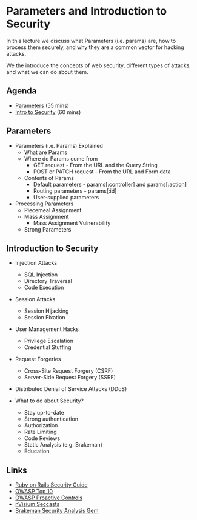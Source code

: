 # Parameters and Introduction to Security

In this lecture we discuss what Parameters (i.e. params) are, how to process them securely, and why they are a common vector for hacking attacks.

We the introduce the concepts of web security, different types of attacks, and what we can do about them.

## Agenda

* [Parameters](#strong-parameters) (55 mins)
* [Intro to Security](#intro-to-security) (60 mins)

## Parameters

* Parameters (i.e. Params) Explained
  * What are Params
  * Where do Params come from
    * GET request - From the URL and the Query String
    * POST or PATCH request - From the URL and Form data
  * Contents of Params
    * Default parameters - params[:controller] and params[:action]
    * Routing parameters - params[:id]
    * User-supplied parameters
* Processing Parameters
  * Piecemeal Assignment
  * Mass Assignment
    * Mass Assignment Vulnerability
  * Strong Parameters

## Introduction to Security

* Injection Attacks
  * SQL Injection
  * Directory Traversal
  * Code Execution

* Session Attacks
  * Session Hijacking
  * Session Fixation

* User Management Hacks
  * Privilege Escalation
  * Credential Stuffing

* Request Forgeries
  * Cross-Site Request Forgery (CSRF)
  * Server-Side Request Forgery (SSRF)

* Distributed Denial of Service Attacks (DDoS)

* What to do about Security?
  * Stay up-to-date
  * Strong authentication
  * Authorization
  * Rate Limiting
  * Code Reviews
  * Static Analysis (e.g. Brakeman)
  * Education

## Links

* [Ruby on Rails Security Guide](http://guides.rubyonrails.org/security.html)
* [OWASP Top 10](https://www.owasp.org/index.php/Top_10_2017-Top_10)
* [OWASP Proactive Controls](http://resources.infosecinstitute.com/owasp-proactive-controls-part-1)
* [nVisium Seccasts](https://nvisium.com/blog/tags/seccasts/)
* [Brakeman Security Analysis Gem](https://github.com/presidentbeef/brakeman)

